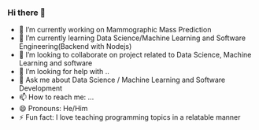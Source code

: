 ### Hi there 👋

- 🔭 I’m currently working on Mammographic Mass Prediction
- 🌱 I’m currently learning Data Science/Machine Learning and Software Engineering(Backend with Nodejs)
- 👯 I’m looking to collaborate on project related to Data Science, Machine Learning and software
- 🤔 I’m looking for help with ..
- 💬 Ask me about Data Science / Machine Learning and Software Development
- 📫 How to reach me: ... 
- 😄 Pronouns: He/Him
- ⚡ Fun fact: I love teaching programming topics in a relatable manner 
